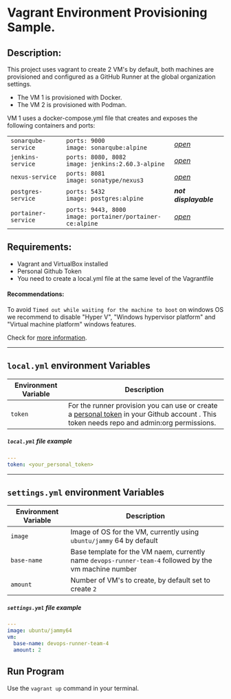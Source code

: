 # Vagrant Environment Provisioning Sample.
## Description:
This project uses vagrant to create 2 VM's by default, both machines are provisioned and configured as a GitHub Runner at the global organization settings.
- The VM 1 is provisioned with Docker.
- The VM 2 is provisioned with Podman.

VM 1 uses a docker-compose.yml file that creates and exposes the following containers and ports:

||||
| --- | --- | --- |
| `sonarqube-service` | `ports: 9000`<br>`image: sonarqube:alpine`|<h7>[_open_](http://localhost:9000)</h7>|
| `jenkins-service` | `ports: 8080, 8082` <br>`image: jenkins:2.60.3-alpine`|<h7>[_open_](http://localhost:8080)</h7>|
| `nexus-service` | `ports: 8081` <br>`image: sonatype/nexus3` |<h7>[_open_](http://localhost:8081)</h7>|
| `postgres-service` | `ports: 5432` <br>`image: postgres:alpine`|***not displayable***|
| `portainer-service` | `ports: 9443, 8000` <br>`image: portainer/portainer-ce:alpine`|<h7>[_open_](https://localhost:9443/)</h7>|

## Requirements:
* Vagrant and VirtualBox installed
* Personal Github Token
* You need to create a local.yml file at the same level of the Vagrantfile


#### Recommendations:
To avoid `Timed out while waiting for the machine to boot` on windows OS we recommend to disable "Hyper V", "Windows hypervisor platform" and "Virtual machine platform" windows features.

Check for [more information](https://stackoverflow.com/questions/43379459/vagrant-up-it-stops-at-ssh-auth-method-private-key).

-----
## `local.yml` environment Variables ##

| Environment Variable | Description |
| --- | --- |
| `token` | For the runner provision you can use or create a [personal token](https://docs.github.com/en/enterprise-server@3.4/authentication/keeping-your-account-and-data-secure/creating-a-personal-access-token) in your Github account . This token needs repo and admin:org permissions. |


##### `local.yml` file example

```yml
---
token: <your_personal_token>

```
-----
## `settings.yml` environment Variables ##

| Environment Variable | Description |
| --- | --- |
| `image` | Image of OS for the VM, currently using `ubuntu/jammy` 64 by default|
| `base-name` | Base template for the VM naem, currently name `devops-runner-team-4` followed by the vm machine number |
| `amount` | Number of VM's to create, by default set to create `2`|


##### `settings.yml` file example

```yml
---
image: ubuntu/jammy64
vm: 
  base-name: devops-runner-team-4
  amount: 2

```

## Run Program

Use the `vagrant up` command in your terminal.

